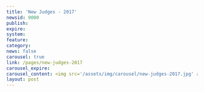 ```yaml
---
title: 'New Judges - 2017'
newsid: 9000
publish: 
expire: 
system: 
feature: 
category: 
news: false
carousel: true
link: /pages/new-judges-2017
carousel_expire: 
carousel_content: <img src='/assets/img/carousel/new-judges-2017.jpg' alt='new judges in 2017' />
layout: post
---
```

